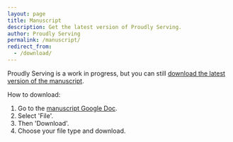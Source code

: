 ```yaml
---
layout: page
title: Manuscript
description: Get the latest version of Proudly Serving.
author: Proudly Serving
permalink: /manuscript/
redirect_from:
  - /download/
---
```


Proudly Serving is a work in progress, but you can still [download the latest version of the manuscript](https://docs.google.com/document/d/1rruJsEF8-E3qTVCv0Giw2mK43HcNS4d7233rgGk9wjw/edit?usp=sharing).

How to download:

1. Go to the [manuscript Google Doc](https://docs.google.com/document/d/1rruJsEF8-E3qTVCv0Giw2mK43HcNS4d7233rgGk9wjw/edit?usp=sharing).
2. Select 'File'.
3. Then 'Download'.
4. Choose your file type and download.


